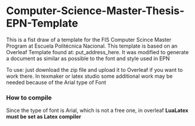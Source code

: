 # Computer-Science-Master-Thesis-EPN-Template
This is a fist draw of a template for the FIS Computer Scince Master Program at Escuela Politécnica Nacional. 
This template is based on an Overleaf Template found at: put_address_here. It was modified to generate a document 
as similar as possible to the font and style used in EPN

To use: just download the zip file and upload it to Overleaf if you want to work there. In texmaker or latex studio some additional work may be needed because of the Arial type of Font

### How to compile
Since the type of font is Arial, which is not a free one, in overleaf **LuaLatex must be set as Latex compiler**
